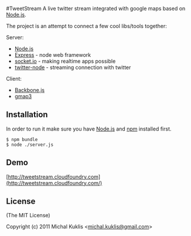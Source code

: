 #TweetStream
A live twitter stream integrated with google maps based on [Node.js](http://nodejs.org).

The project is an attempt to connect a few cool libs/tools together: 

Server:

* [Node.js](http://nodejs.org)
* [Express](http://expressjs.com) - node web framework
* [socket.io](http://socket.io/) - making realtime apps possible
* [twitter-node](https://github.com/technoweenie/twitter-node) - streaming connection with twitter

Client:

* [Backbone.js](http://documentcloud.github.com/backbone/)
* [gmap3](http://gmap3.net/)

## Installation

In order to run it make sure you have [Node.js](http://nodejs.org) and [npm](http://npmjs.org/) installed first.

    $ npm bundle
    $ node ./server.js

## Demo

[http://tweetstream.cloudfoundry.com](http://tweetstream.cloudfoundry.com/)


## License 

(The MIT License)

Copyright (c) 2011 Michal Kuklis &lt;michal.kuklis@gmail.com&gt;


